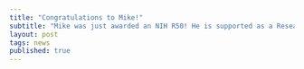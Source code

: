```yaml
---
title: "Congratulations to Mike!"
subtitle: "Mike was just awarded an NIH R50! He is supported as a Research Software Engineer for three years"
layout: post
tags: news
published: true
---
```

